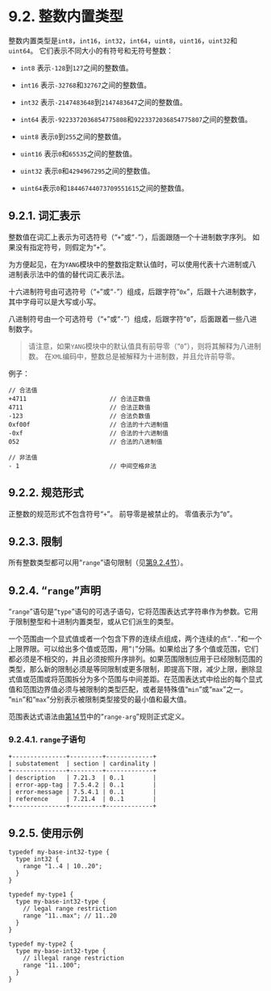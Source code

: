 # 9.2. 整数内置类型

整数内置类型是`int8`，`int16`，`int32`，`int64`，`uint8`，`uint16`，`uint32`和`uint64`。 它们表示不同大小的有符号和无符号整数：

- `int8` 表示`-128`到`127`之间的整数值。

- `int16` 表示`-32768`和`32767`之间的整数值。

- `int32` 表示`-2147483648`到`2147483647`之间的整数值。

- `int64` 表示`-9223372036854775808`和`9223372036854775807`之间的整数值。

- `uint8` 表示`0`到`255`之间的整数值。

- `uint16` 表示`0`和`65535`之间的整数值。

- `uint32` 表示`0`和`4294967295`之间的整数值。

- `uint64`表示`0`和`18446744073709551615`之间的整数值。

## 9.2.1. 词汇表示

整数值在词汇上表示为可选符号（“`+`”或“`-`”），后面跟随一个十进制数字序列。 如果没有指定符号，则假定为“`+`”。

为方便起见，在为`YANG`模块中的整数指定默认值时，可以使用代表十六进制或八进制表示法中的值的替代词汇表示法。

十六进制符号由可选符号（“`+`”或“`-`”）组成，后跟字符“`0x`”，后跟十六进制数字，其中字母可以是大写或小写。

八进制符号由一个可选符号（“`+`”或“`-`”）组成，后跟字符“`0`”，后面跟着一些八进制数字。

> 请注意，如果`YANG`模块中的默认值具有前导零（“`0`”），则将其解释为八进制数。 在`XML`编码中，整数总是被解释为十进制数，并且允许前导零。

例子：

```
// 合法值
+4711                       // 合法正数值
4711                        // 合法正数值
-123                        // 合法负数值
0xf00f                      // 合法的十六进制值
-0xf                        // 合法的十六进制值
052                         // 合法的八进制值

// 非法值
- 1                         // 中间空格非法
```

## 9.2.2. 规范形式

正整数的规范形式不包含符号“`+`”。 前导零是被禁止的。 零值表示为“`0`”。

## 9.2.3. 限制

所有整数类型都可以用“`range`”语句限制（见[第9.2.4节](9.2.md#924-range声明)）。

## 9.2.4. “`range`”声明

“`range`”语句是“`type`”语句的可选子语句，它将范围表达式字符串作为参数。它用于限制整型和十进制内置类型，或从它们派生的类型。

一个范围由一个显式值或者一个包含下界的连续点组成，两个连续的点“`..`”和一个上限界限。可以给出多个值或范围，用“`|`”分隔。如果给出了多个值或范围，它们都必须是不相交的，并且必须按照升序排列。如果范围限制应用于已经限制范围的类型，那么新的限制必须是等同限制或更多限制，即提高下限，减少上限，删除显式值或范围或将范围拆分为多个范围与中间差距。在范围表达式中给出的每个显式值和范围边界值必须与被限制的类型匹配，或者是特殊值“`min`”或“`max`”之一。 “`min`”和“`max`”分别表示被限制类型接受的最小值和最大值。

范围表达式语法由[第14节](../section-14/README.md)中的“`range-arg`”规则正式定义。

### 9.2.4.1. `range`子语句

```
+---------------+---------+-------------+
| substatement  | section | cardinality |
+---------------+---------+-------------+
| description   | 7.21.3  | 0..1        |
| error-app-tag | 7.5.4.2 | 0..1        |
| error-message | 7.5.4.1 | 0..1        |
| reference     | 7.21.4  | 0..1        |
+---------------+---------+-------------+
```

## 9.2.5. 使用示例

```
typedef my-base-int32-type {
  type int32 {
    range "1..4 | 10..20";
  }
}

typedef my-type1 {
  type my-base-int32-type {
    // legal range restriction
    range "11..max"; // 11..20
  }
}

typedef my-type2 {
  type my-base-int32-type {
    // illegal range restriction
    range "11..100";
  }
}
```
